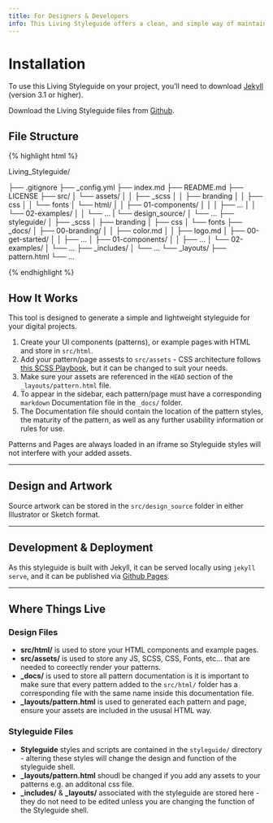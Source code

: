 ```yaml
---
title: For Designers & Developers
info: This Living Styleguide offers a clean, and simple way of maintaining visual design. All UI components (patterns) are built with an HTML foundation.
---
```


# Installation

To use this Living Styleguide on your project, you’ll need to download [Jekyll](http://jekyllrb.com/) (version 3.1 or higher).

Download the Living Styleguide files from [Github](https://github.com/matthewelsom/Living_Styleguide).

## File Structure

{% highlight html %}

Living_Styleguide/

├── .gitignore
├── _config.yml
├── index.md
├── README.md
├── LICENSE
├── src/
│   └── assets/
│   │   ├── _scss
│   │   ├── branding
│   │   ├── css
│   │   └── fonts
│   └── html/
│   │   ├── 01-components/
│   │   │   ├── ...
│   │   └── 02-examples/
│   │       └── ...
|   └── design_source/
│       └── ...
├── styleguide/
│   ├── _scss
│   ├── branding
│   ├── css
│   └── fonts
├── _docs/
│   ├── 00-branding/
│   │   ├── color.md
│   │   ├── logo.md
│   ├── 00-get-started/
│   │   ├── ...
│   ├── 01-components/
│   │   ├── ...
│   └── 02-examples/
│       └── ...
├── _includes/
│   └── ...
└── _layouts/
    ├── pattern.html
    └── ...

{% endhighlight %}

## How It Works

This tool is designed to generate a simple and lightweight styleguide for your digital projects.  

1. Create your UI components (patterns), or example pages with HTML and store in `src/html`.
2. Add your pattern/page assests to `src/assets` - CSS architecture follows [this SCSS Playbook](http://matthewelsom.com/blog/simple-scss-playbook.html), but it can be changed to suit your needs.
3. Make sure your assets are referenced in the `HEAD` section of the `_layouts/pattern.html` file. 
4. To appear in the sidebar, each pattern/page must have a corresponding `markdown` Documentation file in the `_docs/` folder.
5. The Documentation file should contain the location of the pattern styles, the maturity of the pattern, as well as any further usability information or rules for use.

Patterns and Pages are always loaded in an iframe so Styleguide styles will not interfere with your added assets.

___

## Design and Artwork

Source artwork can be stored in the `src/design_source` folder in either Illustrator or Sketch format.

___

## Development & Deployment

As this styleguide is built with Jekyll, it can be served locally using `jekyll serve`, and it can be published via [Github Pages](https://pages.github.com/).

___

## Where Things Live

### Design Files

- **src/html/** is used to store your HTML components and example pages.
- **src/assets/** is used to store any JS, SCSS, CSS, Fonts, etc... that are needed to coreectly render your patterns.
- **_docs/** is used to store all pattern documentation is it is important to make sure that every pattern added to the `src/html/` folder has a corresponding file with the same name inside this documentation file.
- **_layouts/pattern.html** is used to generated each pattern and page, ensure your assets are included in the ususal HTML way.

### Styleguide Files

- **Styleguide** styles and scripts are contained in the `styleguide/` directory - altering these styles will change the design and function of the styleguide shell.
- **_layouts/pattern.html** shoudl be changed if you add any assets to your patterns e.g. an additonal css file.
- **_includes/** & **_layouts/** associated with the styleguide are stored here - they do not need to be edited unless you are changing the function of the Styleguide shell.